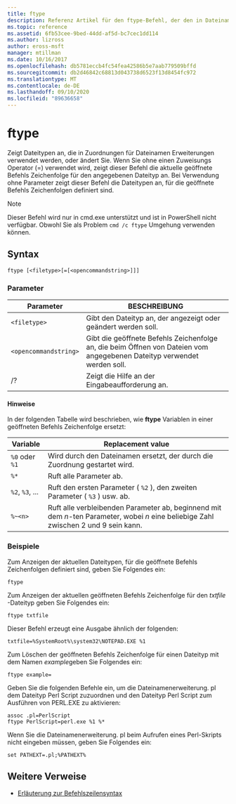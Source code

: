 ```yaml
---
title: ftype
description: Referenz Artikel für den ftype-Befehl, der den in Dateinamen Erweiterungs Zuordnungen verwendeten Dateityp anzeigt oder ändert.
ms.topic: reference
ms.assetid: 6fb53cee-9bed-44dd-af5d-bc7cec1dd114
ms.author: lizross
author: eross-msft
manager: mtillman
ms.date: 10/16/2017
ms.openlocfilehash: db5781eccb4fc54fea42586b5e7aab779509bffd
ms.sourcegitcommit: db2d46842c68813d043738d6523f13d8454fc972
ms.translationtype: MT
ms.contentlocale: de-DE
ms.lasthandoff: 09/10/2020
ms.locfileid: "89636658"
---
```

# <a name="ftype"></a>ftype

Zeigt Dateitypen an, die in Zuordnungen für Dateinamen Erweiterungen verwendet werden, oder ändert Sie. Wenn Sie ohne einen Zuweisungs Operator (=) verwendet wird, zeigt dieser Befehl die aktuelle geöffnete Befehls Zeichenfolge für den angegebenen Dateityp an. Bei Verwendung ohne Parameter zeigt dieser Befehl die Dateitypen an, für die geöffnete Befehls Zeichenfolgen definiert sind.

> [!NOTE]
> Dieser Befehl wird nur in cmd.exe unterstützt und ist in PowerShell nicht verfügbar.
> Obwohl Sie als Problem `cmd /c ftype` Umgehung verwenden können.

## <a name="syntax"></a>Syntax

```
ftype [<filetype>[=[<opencommandstring>]]]
```

### <a name="parameters"></a>Parameter

| Parameter | BESCHREIBUNG |
| --------- | ----------- |
| `<filetype>` | Gibt den Dateityp an, der angezeigt oder geändert werden soll. |
| `<opencommandstring>` | Gibt die geöffnete Befehls Zeichenfolge an, die beim Öffnen von Dateien vom angegebenen Dateityp verwendet werden soll.|
| /? | Zeigt die Hilfe an der Eingabeaufforderung an. |

#### <a name="remarks"></a>Hinweise

In der folgenden Tabelle wird beschrieben, wie **ftype** Variablen in einer geöffneten Befehls Zeichenfolge ersetzt:

| Variable | Replacement value |
| -------- | ----------------- |
| `%0` oder `%1` | Wird durch den Dateinamen ersetzt, der durch die Zuordnung gestartet wird. |
| `%*` | Ruft alle Parameter ab. |
| `%2`, `%3`, ... | Ruft den ersten Parameter ( `%2` ), den zweiten Parameter ( `%3` ) usw. ab. |
| `%~<n>` | Ruft alle verbleibenden Parameter ab, beginnend mit dem *n*-ten Parameter, wobei *n* eine beliebige Zahl zwischen 2 und 9 sein kann. |

### <a name="examples"></a>Beispiele

Zum Anzeigen der aktuellen Dateitypen, für die geöffnete Befehls Zeichenfolgen definiert sind, geben Sie Folgendes ein:

```
ftype
```

Zum Anzeigen der aktuellen geöffneten Befehls Zeichenfolge für den *txtfile* -Dateityp geben Sie Folgendes ein:

```
ftype txtfile
```

Dieser Befehl erzeugt eine Ausgabe ähnlich der folgenden:

`txtfile=%SystemRoot%\system32\NOTEPAD.EXE %1`

Zum Löschen der geöffneten Befehls Zeichenfolge für einen Dateityp mit dem Namen *example*geben Sie Folgendes ein:

```
ftype example=
```

Geben Sie die folgenden Befehle ein, um die Dateinamenerweiterung. pl dem Dateityp Perl Script zuzuordnen und den Dateityp Perl Script zum Ausführen von PERL.EXE zu aktivieren:

```
assoc .pl=PerlScript
ftype PerlScript=perl.exe %1 %*
```

Wenn Sie die Dateinamenerweiterung. pl beim Aufrufen eines Perl-Skripts nicht eingeben müssen, geben Sie Folgendes ein:

```
set PATHEXT=.pl;%PATHEXT%
```

## <a name="additional-references"></a>Weitere Verweise

- [Erläuterung zur Befehlszeilensyntax](command-line-syntax-key.md)
